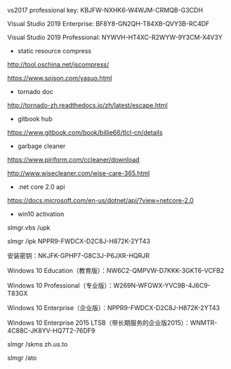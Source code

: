 vs2017 professional key: KBJFW-NXHK6-W4WJM-CRMQB-G3CDH


Visual Studio 2019 Enterprise: BF8Y8-GN2QH-T84XB-QVY3B-RC4DF

Visual Studio 2019 Professional: NYWVH-HT4XC-R2WYW-9Y3CM-X4V3Y

* static resource compress

http://tool.oschina.net/jscompress/

https://www.sojson.com/yasuo.html

* tornado doc

http://tornado-zh.readthedocs.io/zh/latest/escape.html

* gitbook hub

https://www.gitbook.com/book/billie66/tlcl-cn/details

* garbage cleaner

https://www.piriform.com/ccleaner/download

http://www.wisecleaner.com/wise-care-365.html

* .net core 2.0 api

https://docs.microsoft.com/en-us/dotnet/api/?view=netcore-2.0


* win10 activation

slmgr.vbs /upk

slmgr /ipk NPPR9-FWDCX-D2C8J-H872K-2YT43

安装密钥：NKJFK-GPHP7-G8C3J-P6JXR-HQRJR

Windows 10 Education（教育版）：NW6C2-QMPVW-D7KKK-3GKT6-VCFB2

Windows 10 Professional（专业版）：W269N-WFGWX-YVC9B-4J6C9-T83GX

Windows 10 Enterprise（企业版）：NPPR9-FWDCX-D2C8J-H872K-2YT43

Windows 10 Enterprise 2015 LTSB（带长期服务的企业版2015）：WNMTR-4C88C-JK8YV-HQ7T2-76DF9

slmgr /skms zh.us.to

slmgr /ato